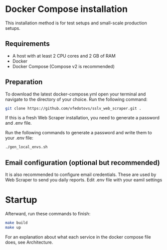 # Docker Compose installation  

This installation method is for test setups and small-scale production setups.

## Requirements
- A host with at least 2 CPU cores and 2 GB of RAM
- Docker
- Docker Compose (Compose v2 is recommended)

## Preparation
To download the latest docker-compose.yml open your terminal and navigate to the directory of your choice. Run the following command:
```bash
git clone https://github.com/vfedotovs/sslv_web_scraper.git .
```

If this is a fresh Web Scraper installation, you need to generate a password and .env file.


Run the following commands to generate a password and write them to your .env file:
```bash
./gen_local_envs.sh
```

## Email configuration (optional but recommended)

It is also recommended to configure email credentials. These are used by Web Scraper to send you daily reports.
Edit .env file with your eamil settings  

# Startup

Afterward, run these commands to finish:
```bash
make build
make up
```

For an explanation about what each service in the docker compose file does, see Architecture.

